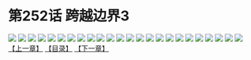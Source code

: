 # 第252话 跨越边界3
![](https://s2.baozimh.com/scomic/sanyanxiaotianlu-samanhua/0/251-j5qw/1.jpg)
![](https://s2.baozimh.com/scomic/sanyanxiaotianlu-samanhua/0/251-j5qw/2.jpg)
![](https://s2.baozimh.com/scomic/sanyanxiaotianlu-samanhua/0/251-j5qw/3.jpg)
![](https://s2.baozimh.com/scomic/sanyanxiaotianlu-samanhua/0/251-j5qw/4.jpg)
![](https://s2.baozimh.com/scomic/sanyanxiaotianlu-samanhua/0/251-j5qw/5.jpg)
![](https://s2.baozimh.com/scomic/sanyanxiaotianlu-samanhua/0/251-j5qw/6.jpg)
![](https://s2.baozimh.com/scomic/sanyanxiaotianlu-samanhua/0/251-j5qw/7.jpg)
![](https://s2.baozimh.com/scomic/sanyanxiaotianlu-samanhua/0/251-j5qw/8.jpg)
![](https://s2.baozimh.com/scomic/sanyanxiaotianlu-samanhua/0/251-j5qw/9.jpg)
![](https://s2.baozimh.com/scomic/sanyanxiaotianlu-samanhua/0/251-j5qw/10.jpg)
![](https://s2.baozimh.com/scomic/sanyanxiaotianlu-samanhua/0/251-j5qw/11.jpg)
![](https://s2.baozimh.com/scomic/sanyanxiaotianlu-samanhua/0/251-j5qw/12.jpg)
![](https://s2.baozimh.com/scomic/sanyanxiaotianlu-samanhua/0/251-j5qw/13.jpg)
![](https://s2.baozimh.com/scomic/sanyanxiaotianlu-samanhua/0/251-j5qw/14.jpg)
![](https://s2.baozimh.com/scomic/sanyanxiaotianlu-samanhua/0/251-j5qw/15.jpg)
![](https://s2.baozimh.com/scomic/sanyanxiaotianlu-samanhua/0/251-j5qw/16.jpg)
![](https://s2.baozimh.com/scomic/sanyanxiaotianlu-samanhua/0/251-j5qw/17.jpg)
![](https://s2.baozimh.com/scomic/sanyanxiaotianlu-samanhua/0/251-j5qw/18.jpg)
![](https://s2.baozimh.com/scomic/sanyanxiaotianlu-samanhua/0/251-j5qw/19.jpg)
![](https://s2.baozimh.com/scomic/sanyanxiaotianlu-samanhua/0/251-j5qw/20.jpg)
![](https://s2.baozimh.com/scomic/sanyanxiaotianlu-samanhua/0/251-j5qw/21.jpg)
![](https://s2.baozimh.com/scomic/sanyanxiaotianlu-samanhua/0/251-j5qw/22.jpg)
![](https://s2.baozimh.com/scomic/sanyanxiaotianlu-samanhua/0/251-j5qw/23.jpg)
![](https://s2.baozimh.com/scomic/sanyanxiaotianlu-samanhua/0/251-j5qw/24.jpg)
[【上一章】](./251.md)
[【目录】](./README.md)
[【下一章】](./253.md)
